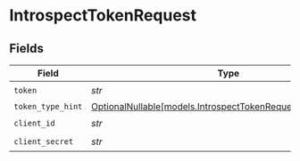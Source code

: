 # IntrospectTokenRequest


## Fields

| Field                                                                                                            | Type                                                                                                             | Required                                                                                                         | Description                                                                                                      |
| ---------------------------------------------------------------------------------------------------------------- | ---------------------------------------------------------------------------------------------------------------- | ---------------------------------------------------------------------------------------------------------------- | ---------------------------------------------------------------------------------------------------------------- |
| `token`                                                                                                          | *str*                                                                                                            | :heavy_check_mark:                                                                                               | N/A                                                                                                              |
| `token_type_hint`                                                                                                | [OptionalNullable[models.IntrospectTokenRequestTokenTypeHint]](../models/introspecttokenrequesttokentypehint.md) | :heavy_minus_sign:                                                                                               | N/A                                                                                                              |
| `client_id`                                                                                                      | *str*                                                                                                            | :heavy_check_mark:                                                                                               | N/A                                                                                                              |
| `client_secret`                                                                                                  | *str*                                                                                                            | :heavy_check_mark:                                                                                               | N/A                                                                                                              |